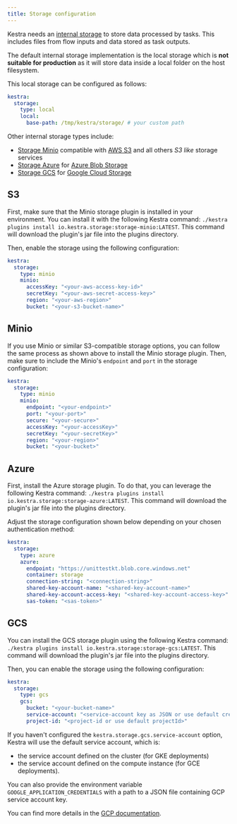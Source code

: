 ```yaml
---
title: Storage configuration
---
```


Kestra needs an [internal storage](../../08.architecture.md#the-internal-storage) to store data processed by tasks. This includes files from flow inputs and data stored as task outputs.

The default internal storage implementation is the local storage which is **not suitable for production** as it will store data inside a local folder on the host filesystem.

This local storage can be configured as follows:

```yaml
kestra:
  storage:
    type: local
    local:
      base-path: /tmp/kestra/storage/ # your custom path
```

Other internal storage types include:
- [Storage Minio](#minio) compatible with [AWS S3](https://aws.amazon.com/s3/) and all others *S3 like* storage services
- [Storage Azure](#azure) for [Azure Blob Storage](https://azure.microsoft.com/en-us/services/storage/blobs/)
- [Storage GCS](#gcs) for [Google Cloud Storage](https://cloud.google.com/storage)


## S3

First, make sure that the Minio storage plugin is installed in your environment. You can install it with the following Kestra command:
`./kestra plugins install io.kestra.storage:storage-minio:LATEST`. This command will download the plugin's jar file into the plugins directory.

Then, enable the storage using the following configuration:

```yaml
kestra:
  storage:
    type: minio
    minio:
      accessKey: "<your-aws-access-key-id>"
      secretKey: "<your-aws-secret-access-key>"
      region: "<your-aws-region>"
      bucket: "<your-s3-bucket-name>"
```

## Minio

If you use Minio or similar S3-compatible storage options, you can follow the same process as shown above to install the Minio storage plugin. Then, make sure to include the Minio's `endpoint` and `port` in the storage configuration:

```yaml
kestra:
  storage:
    type: minio
    minio:
      endpoint: "<your-endpoint>"
      port: "<your-port>"
      secure: "<your-secure>"
      accessKey: "<your-accessKey>"
      secretKey: "<your-secretKey>"
      region: "<your-region>"
      bucket: "<your-bucket>"
```

## Azure

First, install the Azure storage plugin. To do that, you can leverage the following Kestra command:
`./kestra plugins install io.kestra.storage:storage-azure:LATEST`. This command will download the plugin's jar file into the plugins directory.

Adjust the storage configuration shown below depending on your chosen authentication method:

```yaml
kestra:
  storage:
    type: azure
    azure:
      endpoint: "https://unittestkt.blob.core.windows.net"
      container: storage
      connection-string: "<connection-string>"
      shared-key-account-name: "<shared-key-account-name>"
      shared-key-account-access-key: "<shared-key-account-access-key>"
      sas-token: "<sas-token>"
```

## GCS
You can install the GCS storage plugin using the following Kestra command:
`./kestra plugins install io.kestra.storage:storage-gcs:LATEST`. This command will download the plugin's jar file into the plugins directory.

Then, you can enable the storage using the following configuration:

```yaml
kestra:
  storage:
    type: gcs
    gcs:
      bucket: "<your-bucket-name>"
      service-account: "<service-account key as JSON or use default credentials>"
      project-id: "<project-id or use default projectId>"
```

If you haven't configured the `kestra.storage.gcs.service-account` option, Kestra will use the default service account, which is:
- the service account defined on the cluster (for GKE deployments)
- the service account defined on the compute instance (for GCE deployments).

You can also provide the environment variable `GOOGLE_APPLICATION_CREDENTIALS` with a path to a JSON file containing GCP service account key.

You can find more details in the [GCP documentation](https://cloud.google.com/docs/authentication/production). 